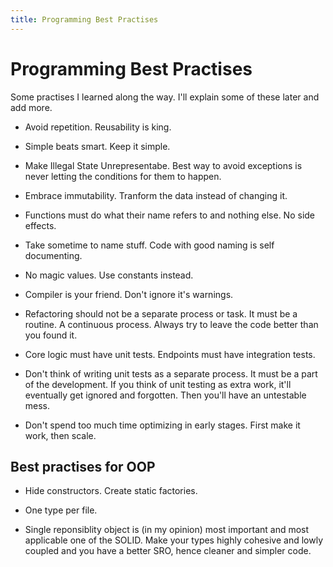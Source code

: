 ```yaml
---
title: Programming Best Practises
---
```


# Programming Best Practises

Some practises I learned along the way. I'll explain some of these later and add more. 

* Avoid repetition. Reusability is king. 

* Simple beats smart. Keep it simple.

* Make Illegal State Unrepresentabe. Best way to avoid exceptions is never letting the conditions for them to happen.

* Embrace immutability. Tranform the data instead of changing it.

* Functions must do what their name refers to and nothing else. No side effects.

* Take sometime to name stuff. Code with good naming is self documenting.

* No magic values. Use constants instead.

* Compiler is your friend. Don't ignore it's warnings.

* Refactoring should not be a separate process or task. It must be a routine. A continuous process. Always try to leave the code better than you found it.

* Core logic must have unit tests. Endpoints must have integration tests.

* Don't think of writing unit tests as a separate process. It must be a part of the development. If you think of unit testing as extra work, it'll eventually get ignored and forgotten. Then you'll have an untestable mess.

* Don't spend too much time optimizing in early stages. First make it work, then scale.

## Best practises for OOP

* Hide constructors. Create static factories.

* One type per file.

* Single reponsiblity object is (in my opinion) most important and most applicable one of the SOLID. Make your types highly cohesive and lowly coupled and you have a better SRO, hence cleaner and simpler code.
